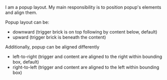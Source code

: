 I am a popup layout.My main responsibility is to position popup's elements and align them.Popup layout can be:- downward (trigger brick is on top following by content below, default)- upward (trigger brick is beneath the content)Additionally, popup can be aligned differently- left-to-right (trigger and content are aligned to the right within bounding box, default)- right-to-left (trigger and content are aligned to the left within bounding box)